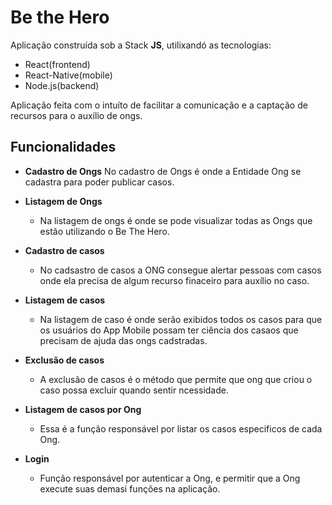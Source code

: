 # Be the Hero

Aplicação construída sob a Stack **JS**, utilixandó as tecnologias:

- React(frontend)
- React-Native(mobile)
- Node.js(backend)

Aplicação feita com o intuíto de facilitar a comunicação e a captação de recursos para o auxílio de ongs.

## Funcionalidades

- **Cadastro de Ongs**
  No cadastro de Ongs é onde a Entidade Ong
  se cadastra para poder publicar casos.

- **Listagem de Ongs**

  - Na listagem de ongs é onde se pode visualizar
    todas as Ongs que estão utilizando o Be The Hero.

- **Cadastro de casos**

  - No cadsastro de casos a ONG consegue alertar
    pessoas com casos onde ela precisa de algum
    recurso finaceiro para auxílio no caso.

- **Listagem de casos**

  - Na listagem de caso é onde serão exibidos todos
    os casos para que os usuários do App Mobile
    possam ter ciência dos casaos que precisam de
    ajuda das ongs cadstradas.

- **Exclusão de casos**

  - A exclusão de casos é o método que permite que
    ong que criou o caso possa excluir quando sentir
    ncessidade.

- **Listagem de casos por Ong**

  - Essa é a função responsável por listar os casos
    especificos de cada Ong.

- **Login**
  - Função responsável por autenticar a Ong, e
    permitir que a Ong execute suas demasi funções na aplicação.
